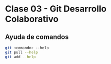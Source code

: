# Clase 03 - Git Desarrollo Colaborativo

## Ayuda de comandos

```sh
git <comando> --help
git pull --help
git add --help
```

